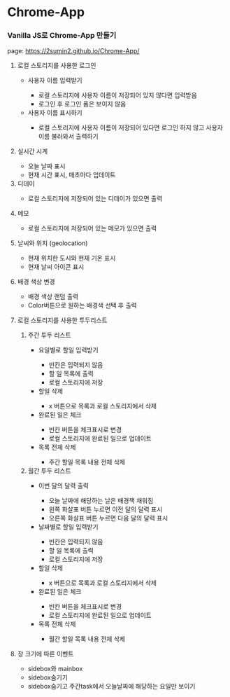 # Chrome-App
### Vanilla JS로 Chrome-App 만들기

<span>page: https://2sumin2.github.io/Chrome-App/</span>

<ol>
  <span><li>로컬 스토리지를 사용한 로그인</li></span>
  <ul>
    <li>사용자 이름 입력받기</li>
        <ul>
          <li>로컬 스토리지에 사용자 이름이 저장되어 있지 않다면 입력받음</li>
          <li>로그인 후 로그인 폼은 보이지 않음</li>
        </ul>
      <li>사용자 이름 표시하기</li>
        <ul>
          <li>로컬 스토리지에 사용자 이름이 저장되어 있다면 로그인 하지 않고 사용자 이름 불러와서 출력하기</li>
        </ul>
  </ul>
  
  <span><li>실시간 시계</li></span>
  <ul>
    <li>오늘 날짜 표시</li>
    <li>현재 시간 표시, 매초마다 업데이트</li>
  </ul>
  <span><li>디데이</li></span>
  <ul>
    <li>로컬 스토리지에 저장되어 있는 디데이가 있으면 출력</li>
  </ul>
  
  <span><li>메모</li></span>
  <ul>
    <li>로컬 스토리지에 저장되어 있는 메모가 있으면 출력</li>
  </ul>
  
  <span><li>날씨와 위치 (geolocation)</li></span>
  <ul>
    <li>현재 위치한 도시와 현재 기온 표시</li>
    <li>현재 날씨 아이콘 표시</li>
  </ul>
  
  <span><li>배경 색상 변경</li></span>
  <ul>
    <li>배경 색상 랜덤 출력</li>
    <li>Color버튼으로 원하는 배경색 선택 후 출력</li>
  </ul>
  
  <span><li>로컬 스토리지를 사용한 투두리스트</li></span>
    <ol>
    <li>주간 투두 리스트</li>
    <ul>
      <li>요일별로 할일 입력받기</li>
      <ul>
        <li>빈칸은 입력되지 않음</li>
        <li>할 일 목록에 출력</li>
        <li>로컬 스토리지에 저장</li>
      </ul>
      <li>할일 삭제</li>
      <ul>
        <li>x 버튼으로 목록과 로컬 스토리지에서 삭제</li>
      </ul>
      <li>완료된 일은 체크</li>
      <ul>
        <li>빈칸 버튼을 체크표시로 변경</li>
        <li>로컬 스토리지에 완료된 일으로 업데이트</li>
      </ul>
      <li>목록 전체 삭제</li>
      <ul>
        <li>주간 할일 목록 내용 전체 삭제</li>
      </ul>
    </ul>
    <li>월간 투두 리스트</li>
    <ul>
      <li>이번 달의 달력 출력</li>
      <ul>
        <li>오늘 날짜에 해당하는 날은 배경책 채워짐</li>
        <li>왼쪽 화살표 버튼 누르면 이전 달의 달력 표시</li>
        <li>오른쪽 화살표 버튼 누르면 다음 달의 달력 표시</li>
      </ul>
      <li>날짜별로 할일 입력받기</li>
      <ul>
        <li>빈칸은 입력되지 않음</li>
        <li>할 일 목록에 출력</li>
        <li>로컬 스토리지에 저장</li>
      </ul>
      <li>할일 삭제</li>
      <ul>
        <li>x 버튼으로 목록과 로컬 스토리지에서 삭제</li>
      </ul>
      <li>완료된 일은 체크</li>
      <ul>
        <li>빈칸 버튼을 체크표시로 변경</li>
        <li>로컬 스토리지에 완료된 일으로 업데이트</li>
      </ul>
      <li>목록 전체 삭제</li>
      <ul>
        <li>월간 할일 목록 내용 전체 삭제</li>
      </ul>
        </ul>
    </ul>
  </ol>

  <span><li>창 크기에 따른 이벤트</li></span>
  <ul>
    <li>sidebox와 mainbox</li>
    <li>sidebox숨기기</li>
    <li>sidebox숨기고 주간task에서 오늘날짜에 해당하는 요일만 보이기</li>
  </ul>
 </ol>
